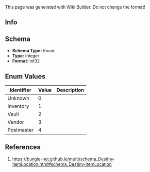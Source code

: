 <span class="wiki-builder">This page was generated with Wiki Builder. Do not change the format!</span>

## Info

## Schema
* **Schema Type:** Enum
* **Type:** integer
* **Format:** int32

## Enum Values
Identifier | Value | Description
---------- | ----- | -----------
Unknown | 0 | 
Inventory | 1 | 
Vault | 2 | 
Vendor | 3 | 
Postmaster | 4 | 

## References
1. https://bungie-net.github.io/multi/schema_Destiny-ItemLocation.html#schema_Destiny-ItemLocation
